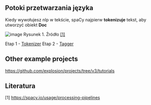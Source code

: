 ## Potoki przetwarzania języka

Kiedy wywołujesz nlp w tekście, spaCy najpierw **tokenizuje** tekst, aby utworzyć obiekt **Doc**

![image](https://user-images.githubusercontent.com/26519123/119462186-bbb9ba80-bd40-11eb-8beb-11427504d379.png)
Rysunek 1. Źródło [[1]](https://spacy.io/usage/processing-pipelines)

Etap 1 - [Tokenizer](https://spacy.io/api/tokenizer)
Etap 2 - [Tagger](https://spacy.io/api/tagger)


## Other example projects

https://github.com/explosion/projects/tree/v3/tutorials


## Literatura
[1] https://spacy.io/usage/processing-pipelines
